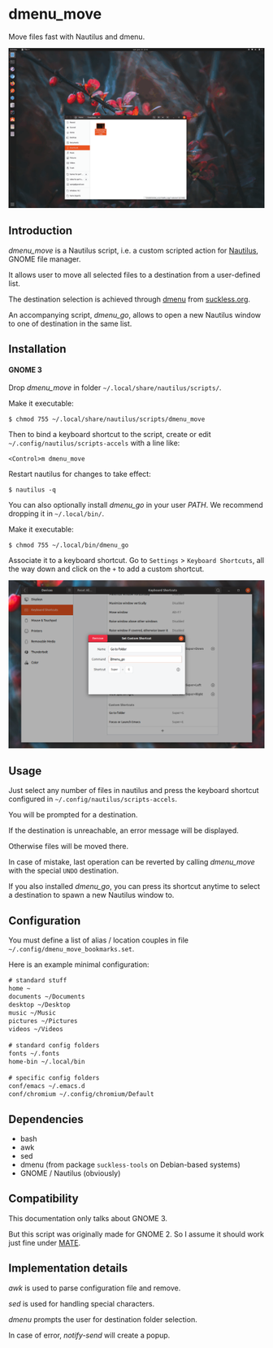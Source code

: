 # dmenu_move

Move files fast with Nautilus and dmenu.

![demo](/demo.gif)


## Introduction

_dmenu\_move_ is a Nautilus script, i.e. a custom scripted action for [Nautilus](https://wiki.gnome.org/action/show/Apps/Files?action=show&redirect=Apps%2FNautilus), GNOME file manager.

It allows user to move all selected files to a destination from a user-defined list.

The destination selection is achieved through [dmenu](https://tools.suckless.org/dmenu/) from [suckless.org](https://suckless.org/).

An accompanying script, _dmenu\_go_, allows to open a new Nautilus window to one of destination in the same list.


## Installation

#### GNOME 3

Drop _dmenu\_move_ in folder `~/.local/share/nautilus/scripts/`.

Make it executable:

    $ chmod 755 ~/.local/share/nautilus/scripts/dmenu_move

Then to bind a keyboard shortcut to the script, create or edit `~/.config/nautilus/scripts-accels` with a line like:

    <Control>m dmenu_move

Restart nautilus for changes to take effect:

    $ nautilus -q

You can also optionally install _dmenu\_go_ in your user _PATH_. We recommend dropping it in `~/.local/bin/`.

Make it executable:

    $ chmod 755 ~/.local/bin/dmenu_go

Associate it to a keyboard shortcut. Go to `Settings` > `Keyboard Shortcuts`, all the way down and click on the `+` to add a custom shortcut.

![gnome_shortcut_settings](/gnome_shortcut_settings.png)


## Usage

Just select any number of files in nautilus and press the keyboard shortcut configured in `~/.config/nautilus/scripts-accels`.

You will be prompted for a destination.

If the destination is unreachable, an error message will be displayed.

Otherwise files will be moved there.

In case of mistake, last operation can be reverted by calling _dmenu\_move_ with the special `UNDO` destination.

If you also installed _dmenu\_go_, you can press its shortcut anytime to select a destination to spawn a new Nautilus window to.

## Configuration

You must define a list of alias / location couples in file `~/.config/dmenu_move_bookmarks.set`.

Here is an example minimal configuration:

```
# standard stuff
home ~
documents ~/Documents
desktop ~/Desktop
music ~/Music
pictures ~/Pictures
videos ~/Videos

# standard config folders
fonts ~/.fonts
home-bin ~/.local/bin

# specific config folders
conf/emacs ~/.emacs.d
conf/chromium ~/.config/chromium/Default
```

## Dependencies

 - bash
 - awk
 - sed
 - dmenu (from package `suckless-tools` on Debian-based systems)
 - GNOME / Nautilus (obviously)


## Compatibility

This documentation only talks about GNOME 3.

But this script was originally made for GNOME 2. So I assume it should work just fine under [MATE](https://mate-desktop.org/).


## Implementation details

_awk_ is used to parse configuration file and remove.

_sed_ is used for handling special characters.

_dmenu_ prompts the user for destination folder selection.

In case of error, _notify-send_ will create a popup.
